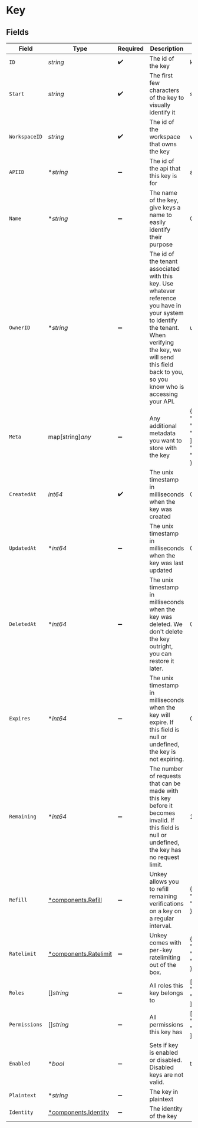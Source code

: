 # Key


## Fields

| Field                                                                                                                                                                                                                     | Type                                                                                                                                                                                                                      | Required                                                                                                                                                                                                                  | Description                                                                                                                                                                                                               | Example                                                                                                                                                                                                                   |
| ------------------------------------------------------------------------------------------------------------------------------------------------------------------------------------------------------------------------- | ------------------------------------------------------------------------------------------------------------------------------------------------------------------------------------------------------------------------- | ------------------------------------------------------------------------------------------------------------------------------------------------------------------------------------------------------------------------- | ------------------------------------------------------------------------------------------------------------------------------------------------------------------------------------------------------------------------- | ------------------------------------------------------------------------------------------------------------------------------------------------------------------------------------------------------------------------- |
| `ID`                                                                                                                                                                                                                      | *string*                                                                                                                                                                                                                  | :heavy_check_mark:                                                                                                                                                                                                        | The id of the key                                                                                                                                                                                                         | key_1234                                                                                                                                                                                                                  |
| `Start`                                                                                                                                                                                                                   | *string*                                                                                                                                                                                                                  | :heavy_check_mark:                                                                                                                                                                                                        | The first few characters of the key to visually identify it                                                                                                                                                               | sk_5j1                                                                                                                                                                                                                    |
| `WorkspaceID`                                                                                                                                                                                                             | *string*                                                                                                                                                                                                                  | :heavy_check_mark:                                                                                                                                                                                                        | The id of the workspace that owns the key                                                                                                                                                                                 | ws_1234                                                                                                                                                                                                                   |
| `APIID`                                                                                                                                                                                                                   | **string*                                                                                                                                                                                                                 | :heavy_minus_sign:                                                                                                                                                                                                        | The id of the api that this key is for                                                                                                                                                                                    | api_1234                                                                                                                                                                                                                  |
| `Name`                                                                                                                                                                                                                    | **string*                                                                                                                                                                                                                 | :heavy_minus_sign:                                                                                                                                                                                                        | The name of the key, give keys a name to easily identify their purpose                                                                                                                                                    | Customer X                                                                                                                                                                                                                |
| `OwnerID`                                                                                                                                                                                                                 | **string*                                                                                                                                                                                                                 | :heavy_minus_sign:                                                                                                                                                                                                        | The id of the tenant associated with this key. Use whatever reference you have in your system to identify the tenant. When verifying the key, we will send this field back to you, so you know who is accessing your API. | user_123                                                                                                                                                                                                                  |
| `Meta`                                                                                                                                                                                                                    | map[string]*any*                                                                                                                                                                                                          | :heavy_minus_sign:                                                                                                                                                                                                        | Any additional metadata you want to store with the key                                                                                                                                                                    | {<br/>"roles": [<br/>"admin",<br/>"user"<br/>],<br/>"stripeCustomerId": "cus_1234"<br/>}                                                                                                                                  |
| `CreatedAt`                                                                                                                                                                                                               | *int64*                                                                                                                                                                                                                   | :heavy_check_mark:                                                                                                                                                                                                        | The unix timestamp in milliseconds when the key was created                                                                                                                                                               | 0                                                                                                                                                                                                                         |
| `UpdatedAt`                                                                                                                                                                                                               | **int64*                                                                                                                                                                                                                  | :heavy_minus_sign:                                                                                                                                                                                                        | The unix timestamp in milliseconds when the key was last updated                                                                                                                                                          | 0                                                                                                                                                                                                                         |
| `DeletedAt`                                                                                                                                                                                                               | **int64*                                                                                                                                                                                                                  | :heavy_minus_sign:                                                                                                                                                                                                        | The unix timestamp in milliseconds when the key was deleted. We don't delete the key outright, you can restore it later.                                                                                                  | 0                                                                                                                                                                                                                         |
| `Expires`                                                                                                                                                                                                                 | **int64*                                                                                                                                                                                                                  | :heavy_minus_sign:                                                                                                                                                                                                        | The unix timestamp in milliseconds when the key will expire. If this field is null or undefined, the key is not expiring.                                                                                                 | 0                                                                                                                                                                                                                         |
| `Remaining`                                                                                                                                                                                                               | **int64*                                                                                                                                                                                                                  | :heavy_minus_sign:                                                                                                                                                                                                        | The number of requests that can be made with this key before it becomes invalid. If this field is null or undefined, the key has no request limit.                                                                        | 1000                                                                                                                                                                                                                      |
| `Refill`                                                                                                                                                                                                                  | [*components.Refill](../../models/components/refill.md)                                                                                                                                                                   | :heavy_minus_sign:                                                                                                                                                                                                        | Unkey allows you to refill remaining verifications on a key on a regular interval.                                                                                                                                        | {<br/>"interval": "daily",<br/>"amount": 10<br/>}                                                                                                                                                                         |
| `Ratelimit`                                                                                                                                                                                                               | [*components.Ratelimit](../../models/components/ratelimit.md)                                                                                                                                                             | :heavy_minus_sign:                                                                                                                                                                                                        | Unkey comes with per-key ratelimiting out of the box.                                                                                                                                                                     | {<br/>"async": true,<br/>"limit": 10,<br/>"duration": 60<br/>}                                                                                                                                                            |
| `Roles`                                                                                                                                                                                                                   | []*string*                                                                                                                                                                                                                | :heavy_minus_sign:                                                                                                                                                                                                        | All roles this key belongs to                                                                                                                                                                                             | [<br/>"admin",<br/>"finance"<br/>]                                                                                                                                                                                        |
| `Permissions`                                                                                                                                                                                                             | []*string*                                                                                                                                                                                                                | :heavy_minus_sign:                                                                                                                                                                                                        | All permissions this key has                                                                                                                                                                                              | [<br/>"domain.dns.create_record",<br/>"finance.read_receipt"<br/>]                                                                                                                                                        |
| `Enabled`                                                                                                                                                                                                                 | **bool*                                                                                                                                                                                                                   | :heavy_minus_sign:                                                                                                                                                                                                        | Sets if key is enabled or disabled. Disabled keys are not valid.                                                                                                                                                          | true                                                                                                                                                                                                                      |
| `Plaintext`                                                                                                                                                                                                               | **string*                                                                                                                                                                                                                 | :heavy_minus_sign:                                                                                                                                                                                                        | The key in plaintext                                                                                                                                                                                                      |                                                                                                                                                                                                                           |
| `Identity`                                                                                                                                                                                                                | [*components.Identity](../../models/components/identity.md)                                                                                                                                                               | :heavy_minus_sign:                                                                                                                                                                                                        | The identity of the key                                                                                                                                                                                                   |                                                                                                                                                                                                                           |
